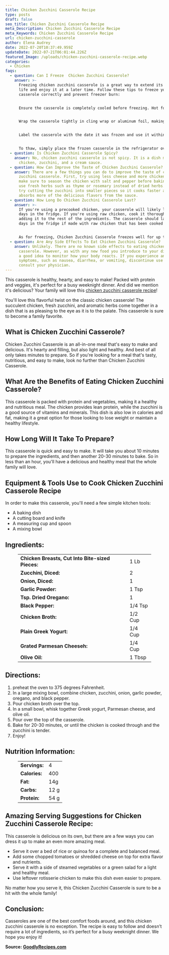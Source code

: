 ```yaml
---
title: Chicken Zucchini Casserole Recipe
type: posts
draft: false
seo_title: Chicken Zucchini Casserole Recipe
meta_Description: Chicken Zucchini Casserole Recipe
meta_Keywords: Chicken Zucchini Casserole Recipe
url: chicken-zucchini-casserole
author: Elena Audrey
date: 2022-07-20T10:37:49.959Z
updateDate: 2022-07-21T06:01:44.226Z
featured_Image: /uploads/chicken-zucchini-casserole-recipe.webp
categories:
  - Chicken
faqs:
  - question: Can I Freeze  Chicken Zucchini Casserole?
    answer: >-
      Freezing chicken zucchini casserole is a great way to extend its shelf
      life and enjoy it at a later time. Follow these tips to freeze your
      casserole correctly and prevent freezer burn:


      Ensure the casserole is completely cooled before freezing. Hot food will cause ice crystals to form, which will affect the texture of the dish.


      Wrap the casserole tightly in cling wrap or aluminum foil, making sure there are no air pockets. This will help to prevent freezer burn.


      Label the casserole with the date it was frozen and use it within 3-4 months for best quality.


      To thaw, simply place the frozen casserole in the refrigerator overnight and then reheat it in the oven before serving.
  - question: Is Chicken Zucchini Casserole Spicy?
    answer: No, chicken zucchini casserole is not spicy. It is a dish made with
      chicken, zucchini, and a cream sauce.
  - question: How Can Improve the Taste of Chicken Zucchini Casserole?
    answer: There are a few things you can do to improve the taste of chicken
      zucchini casserole. First, try using less cheese and more chicken. Second,
      make sure to season the chicken with salt and pepper before baking. Third,
      use fresh herbs such as thyme or rosemary instead of dried herbs. Finally,
      try cutting the zucchini into smaller pieces so it cooks faster and
      absorbs more of the delicious flavors from the sauce.
  - question: How Long Do Chicken Zucchini Casserole Last?
    answer: >-
      If you're using a precooked chicken, your casserole will likely last 3-4
      days in the fridge. If you're using raw chicken, cook it thoroughly before
      adding it to the rest of the ingredients. The casserole should last 5-6
      days in the fridge if made with raw chicken that has been cooked through.


      As for freezing, Chicken Zucchini Casserole freezes well for up to 4 months
  - question: Are Any Side Effects To Eat Chicken Zucchini Casserole?
    answer: Unlikely. There are no known side effects to eating chicken zucchini
      casserole. However, as with any new food you introduce to your diet, it's
      a good idea to monitor how your body reacts. If you experience any adverse
      symptoms, such as nausea, diarrhea, or vomiting, discontinue use and
      consult your physician.
---
```

This casserole is healthy, hearty, and easy to make! Packed with protein and veggies, it's perfect for a busy weeknight dinner. And did we mention it's delicious? Your family will love this [chicken zucchini casserole recipe](https://goodlyrecipes.com/chicken-zucchini-casserole/)!

You'll love this flavorful twist on the classic chicken casserole!  The succulent chicken, fresh zucchini, and aromatic herbs come together in a dish that is as pleasing to the eye as it is to the palate. This casserole is sure to become a family favorite.

## **What is Chicken Zucchini Casserole?**

Chicken Zucchini Casserole is an all-in-one meal that's easy to make and delicious. It's hearty and filling, but also light and healthy. And best of all only takes minutes to prepare. So if you're looking for a meal that's tasty, nutritious, and easy to make, look no further than Chicken Zucchini Casserole.

## **What Are the Benefits of Eating Chicken Zucchini Casserole?**

This casserole is packed with protein and vegetables, making it a healthy and nutritious meal. The chicken provides lean protein, while the zucchini is a good source of vitamins and minerals. This dish is also low in calories and fat, making it a great option for those looking to lose weight or maintain a healthy lifestyle.

## **How Long Will It Take To Prepare?**

This casserole is quick and easy to make. It will take you about 10 minutes to prepare the ingredients, and then another 20-30 minutes to bake. So in less than an hour, you'll have a delicious and healthy meal that the whole family will love.

## **Equipment & Tools Use to Cook Chicken Zucchini Casserole Recipe**

In order to make this casserole, you'll need a few simple kitchen tools:

* A baking dish
* A cutting board and knife
* A measuring cup and spoon
* A mixing bowl

## **Ingredients:**

 <figure class="wp-block-table is-style-stripes">
  <table>
    <tbody>
      <tr>
        <td>
          <strong>Chicken Breasts, Cut Into Bite-sized Pieces:</strong>
        </td>
        <td>1 Lb</td>
      </tr>
      <tr>
        <td>
          <strong>Zucchini, Diced:</strong>
        </td>
        <td> 2</td>
      </tr>
      <tr>
        <td>
          <strong>Onion, Diced:</strong>
        </td>
        <td>1</td>
      </tr>
      <tr>
        <td>
          <strong>Garlic Powder:</strong>
        </td>
        <td>1 Tsp</td>
     </tr>
      <tr>
        <td>
          <strong>Tsp. Dried Oregano:</strong>
        </td>
        <td> 1 </td>
      </tr>
<tr>
        <td>
          <strong>Black Pepper:</strong>
        </td>
        <td>1/4 Tsp</td>
      </tr>
<tr>
        <td>
          <strong>Chicken Broth:</strong>
        </td>
        <td> 1/2 Cup</td>
      </tr>
<tr>
        <td>
          <strong>Plain Greek Yogurt:</strong>
        </td>
        <td>1/4 Cup</td>
      </tr>
      <tr>
        <td>
          <strong>Grated Parmesan Cheeseh:</strong>
        </td>
        <td>1/4 Cup</td>
      </tr>
<tr>
        <td>
          <strong>Olive Oil:</strong>
        </td>
        <td>1 Tbsp</td>
      </tr>
    </tbody>
  </table>
</figure>

## **Directions:**

1. preheat the oven to 375 degrees Fahrenheit.
2. In a large mixing bowl, combine chicken, zucchini, onion, garlic powder, oregano, and black pepper.
3. Pour chicken broth over the top.
4. In a small bowl, whisk together Greek yogurt, Parmesan cheese, and olive oil.
5. Pour over the top of the casserole.
6. Bake for 20-30 minutes, or until the chicken is cooked through and the zucchini is tender.
7. Enjoy!

## **Nutrition Information:**

<figure class="wp-block-table is-style-stripes">
  <table> 
    <tbody>
<tr>
        <td>
          <strong>Servings:</strong>
        </td>
        <td>4</td>
      </tr>
      <tr>
        <td>
          <strong>Calories:</strong>
        </td>
        <td>400</td>
      </tr>
      <tr>
        <td>
          <strong>Fat:</strong>
        </td>
        <td>14g</td>
      </tr>
      <tr>
        <td>
          <strong>Carbs:</strong>
        </td>
        <td>12 g</td>
      </tr>
<tr>
        <td>
          <strong> Protein:</strong>
        </td>
        <td>54 g</td>
      </tr>
    </tbody>
  </table>
</figure>

## **Amazing Serving Suggestions for Chicken Zucchini Casserole Recipe:**

This casserole is delicious on its own, but there are a few ways you can dress it up to make an even more amazing meal. 

* Serve it over a bed of rice or quinoa for a complete and balanced meal.
* Add some chopped tomatoes or shredded cheese on top for extra flavor and nutrients.
* Serve it with a side of steamed vegetables or a green salad for a light and healthy meal.
* Use leftover rotisserie chicken to make this dish even easier to prepare.

No matter how you serve it, this Chicken Zucchini Casserole is sure to be a hit with the whole family!

## **Conclusion:**

Casseroles are one of the best comfort foods around, and this chicken zucchini casserole is no exception. The recipe is easy to follow and doesn’t require a lot of ingredients, so it’s perfect for a busy weeknight dinner. We hope you enjoy it!

**Source: <a href="https://goodlyrecipes.com/" target="_blank" rel="noopener">GoodlyRecipes.com</a>**